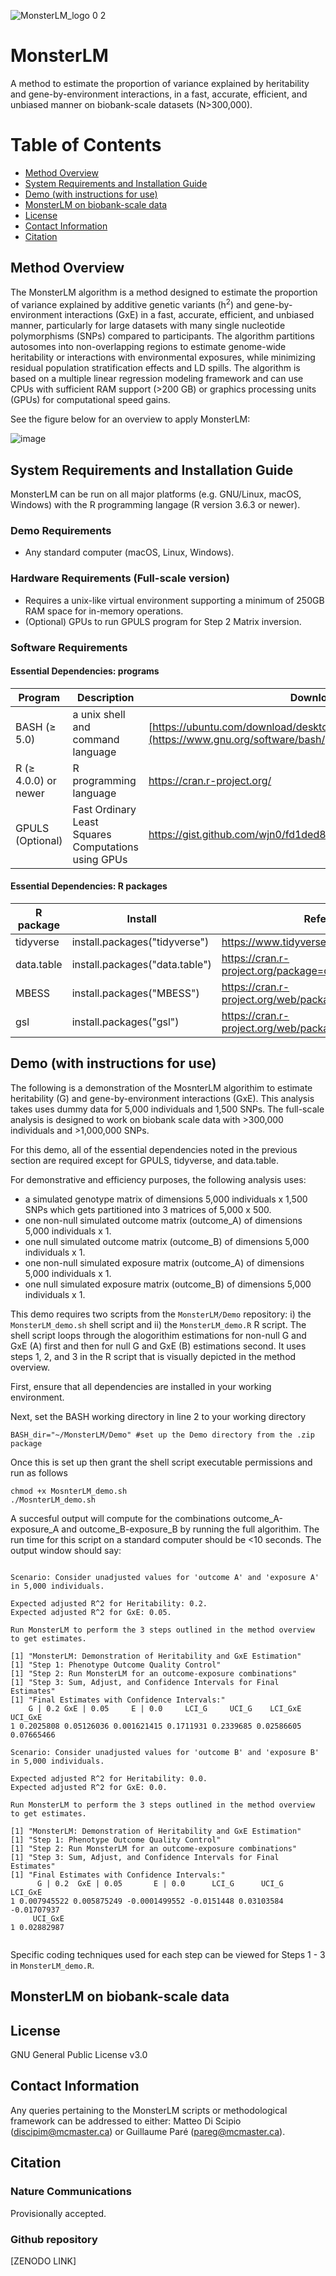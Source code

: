 ![MonsterLM_logo 0 2](https://user-images.githubusercontent.com/80165657/235058821-108ef6a3-b631-4a67-9539-fcafc05dbd09.png)
# MonsterLM

A method to estimate the proportion of variance explained by heritability and gene-by-environment interactions, in a fast, accurate, efficient, and unbiased manner on biobank-scale datasets (N>300,000). 

# Table of Contents
- [Method Overview](#1)
- [System Requirements and Installation Guide](#3)
- [Demo (with instructions for use)](#4)
- [MonsterLM on biobank-scale data](#5)
- [License](#6)
- [Contact Information](#7)
- [Citation](#8)
  
## Method Overview <a name="1"></a>

The MonsterLM algorithm is a method designed to estimate the proportion of variance explained by additive genetic variants (h<sup>2</sup>) and gene-by-environment interactions (GxE) in a fast, accurate, efficient, and unbiased manner, particularly for large datasets with many single nucleotide polymorphisms (SNPs) compared to participants. The algorithm partitions autosomes into non-overlapping regions to estimate genome-wide heritability or interactions with environmental exposures, while minimizing residual population stratification effects and LD spills. The algorithm is based on a multiple linear regression modeling framework and can use CPUs with sufficient RAM support (>200 GB) or graphics processing units (GPUs) for computational speed gains.

See the figure below for an overview to apply MonsterLM:

![image](https://user-images.githubusercontent.com/80165657/235231670-a1e08a3b-7c2e-4da5-9459-6da963abdbd5.png)

## System Requirements and Installation Guide <a name="3"></a>

MonsterLM can be run on all major platforms (e.g. GNU/Linux, macOS, Windows) with the R programming langage (R version 3.6.3 or newer).

### Demo Requirements

- Any standard computer (macOS, Linux, Windows).

### Hardware Requirements (Full-scale version)

- Requires a unix-like virtual environment supporting a minimum of 250GB RAM space for in-memory operations.
- (Optional) GPUs to run GPULS program for Step 2 Matrix inversion.

### Software Requirements

#### Essential Dependencies: programs
| Program | Description | Download |
| --- | --- | --- |
| BASH (≥ 5.0) | a unix shell and command language | [https://ubuntu.com/download/desktop](https://www.gnu.org/software/bash/) |
| R (≥ 4.0.0) or newer | R programming language | https://cran.r-project.org/ |
| GPULS (Optional) | Fast Ordinary Least Squares Computations using GPUs | https://gist.github.com/wjn0/fd1ded8a6e5033e5ca0d00ac131469ee |

#### Essential Dependencies: R packages
| R package | Install | Reference |
| --- | --- | --- |
| tidyverse | install.packages("tidyverse") | https://www.tidyverse.org/packages/ |
| data.table | install.packages("data.table") | https://cran.r-project.org/package=data.table |
| MBESS | install.packages("MBESS") | https://cran.r-project.org/web/packages/MBESS/index.html |
| gsl | install.packages("gsl") | https://cran.r-project.org/web/packages/gsl/index.html |

## Demo (with instructions for use) <a name="4"></a>

The following is a demonstration of the MosnterLM algorithim to estimate heritability (G) and gene-by-environment interactions (GxE). This analysis takes uses dummy data for 5,000 individuals and 1,500 SNPs. The full-scale analysis is designed to work on biobank scale data with >300,000 individuals and >1,000,000 SNPs. 

For this demo, all of the essential dependencies noted in the previous section are required except for GPULS, tidyverse, and data.table.

For demonstrative and efficiency purposes, the following analysis uses:

- a simulated genotype matrix of dimensions 5,000 individuals x 1,500 SNPs which gets partitioned into 3 matrices of 5,000 x 500.
- one non-null simulated outcome matrix (outcome_A) of dimensions 5,000 individuals x 1.
- one null simulated outcome matrix (outcome_B) of dimensions 5,000 individuals x 1.
- one non-null simulated exposure matrix (outcome_A) of dimensions 5,000 individuals x 1.
- one null simulated exposure matrix (outcome_B) of dimensions 5,000 individuals x 1.

This demo requires two scripts from the `MonsterLM/Demo` repository: i) the `MonsterLM_demo.sh` shell script and ii) the `MonsterLM_demo.R` R script. The shell script loops through the alogorithim estimations for non-null G and GxE (A) first and then for null G and GxE (B) estimations second. It uses steps 1, 2, and 3 in the R script that is visually depicted in the method overview. 

First, ensure that all dependencies are installed in your working environment. 

Next, set the BASH working directory in line 2 to your working directory
```
BASH_dir="~/MonsterLM/Demo" #set up the Demo directory from the .zip package
```

Once this is set up then grant the shell script executable permissions and run as follows

```
chmod +x MosnterLM_demo.sh
./MosnterLM_demo.sh
```

A succesful output will compute for the combinations outcome_A-exposure_A and outcome_B-exposure_B by running the full algorithim. The run time for this script on a standard computer should be <10 seconds. The output window should say:

```

Scenario: Consider unadjusted values for 'outcome A' and 'exposure A' in 5,000 individuals.

Expected adjusted R^2 for Heritability: 0.2.
Expected adjusted R^2 for GxE: 0.05.

Run MonsterLM to perform the 3 steps outlined in the method overview to get estimates.

[1] "MonsterLM: Demonstration of Heritability and GxE Estimation"
[1] "Step 1: Phenotype Outcome Quality Control"
[1] "Step 2: Run MonsterLM for an outcome-exposure combinations"
[1] "Step 3: Sum, Adjust, and Confidence Intervals for Final Estimates"
[1] "Final Estimates with Confidence Intervals:"
    G | 0.2 GxE | 0.05     E | 0.0     LCI_G     UCI_G    LCI_GxE    UCI_GxE
1 0.2025808 0.05126036 0.001621415 0.1711931 0.2339685 0.02586605 0.07665466

Scenario: Consider unadjusted values for 'outcome B' and 'exposure B' in 5,000 individuals.

Expected adjusted R^2 for Heritability: 0.0.
Expected adjusted R^2 for GxE: 0.0.

Run MonsterLM to perform the 3 steps outlined in the method overview to get estimates.

[1] "MonsterLM: Demonstration of Heritability and GxE Estimation"
[1] "Step 1: Phenotype Outcome Quality Control"
[1] "Step 2: Run MonsterLM for an outcome-exposure combinations"
[1] "Step 3: Sum, Adjust, and Confidence Intervals for Final Estimates"
[1] "Final Estimates with Confidence Intervals:"
      G | 0.2  GxE | 0.05       E | 0.0      LCI_G      UCI_G     LCI_GxE
1 0.007945522 0.005875249 -0.0001499552 -0.0151448 0.03103584 -0.01707937
     UCI_GxE
1 0.02882987


```

Specific coding techniques used for each step can be viewed for Steps 1 - 3 in `MonsterLM_demo.R`.

## MonsterLM on biobank-scale data <a name="5"></a>



## License <a name="6"></a>

GNU General Public License v3.0

## Contact Information <a name="7"></a>

Any queries pertaining to the MonsterLM scripts or methodological framework can be addressed to either: Matteo Di Scipio (discipim@mcmaster.ca) or Guillaume Paré (pareg@mcmaster.ca).

## Citation <a name="8"></a>

### Nature Communications

Provisionally accepted.

### Github repository

[ZENODO LINK]
